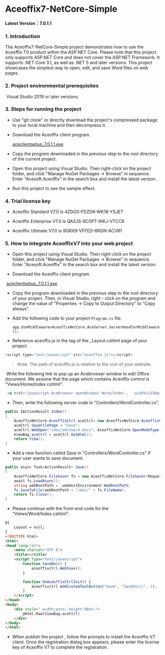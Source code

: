 # Aceoffix7-NetCore-Simple

**Latest Version：7.0.1.1**

### 1. Introduction

The Aceoffix7-NetCore-Simple project demonstrates how to use the Aceoffix 7.0 product within the ASP.NET Core. Please note that this project only supports ASP.NET Core and does not cover the ASP.NET Framework. It supports .NET Core 3.1, as well as .NET 5 and later versions. This project showcases the simplest way to open, edit, and save Word files on web pages.

### 2. Project environmental prerequisites

​    Visual Studio 2019 or later versions.

### 3. Steps for running the project

- Use "git clone" or directly download the project's compressed package to your local machine and then decompress it.

- Download the Aceoffix client program.

  [aceclientsetup_7.0.1.1.exe](https://github.com/aceoffix/aceoffix7-client/releases/download/v7.0.1.1/aceclientsetup_7.0.1.1.exe)

- Copy the program downloaded in the previous step to the root directory of the current project.

- Open this project using Visual Studio. Then right-click on the project folder, and click "Manage NuGet Packages -> Browse" in sequence. Enter "Acesoft.Aceoffix" in the search box and install the latest version.

- Run this project  to see the sample effect.

### 4. Trial license key

- Aceoffix Standard V7.0 is 4ZDGS-FDZDK-WK18-YSJET

- Aceoffix Enterprise V7.0 is QA2JS-8C0PT-IKKJ-VTCC6

- Aceoffix Ultimate V7.0 is 9GRX9-VFFED-6NSN-ACVR1


### 5. How to integrate AceoffixV7 into your web project

-  Open this project using Visual Studio. Then right-click on the project folder, and click "Manage NuGet Packages -> Browse" in sequence. Enter "Acesoft.Aceoffix" in the search box and install the latest version.

- Download the Aceoffix client program.

​    [aceclientsetup_7.0.1.1.exe](https://github.com/aceoffix/aceoffix7-client/releases/download/v7.0.1.1/aceclientsetup_7.0.1.1.exe)

- Copy the program downloaded in the previous step to the root directory of your project. Then, in Visual Studio, right - click on the program and change the value of "Properties -> Copy to Output Directory" to "Copy always".

- Add the following code to  your project `Program.cs` file.

  ```
  app.UseMiddleware<AceoffixNetCore.AceServer.ServerHandlerMiddleware>();
  ```

-  Reference aceoffix.js in the <head> tag of the _Layout.cshtml page of your project.

  ```javascript
  <script type="text/javascript" src="aceoffix.js"></script>
  ```

>  Note: The path of aceoffix.js is relative to the root of your website.

​     Write the following link to pop up an Acebrowser window to edit Office document. We assume that the page which contains Aceoffix control is    "Views/Home/Index.cshtml".

```html
 <a href="javascript:AceBrowser.openWindow('Word/Index',  'width=1150px;height=900px;');">Open Word File</a>
```

- Then, write the following server code in "Controllers/WordController.cs".

```c#
public IActionResult Index()
{
    AceoffixNetCore.AceoffixCtrl aceCtrl= new AceoffixNetCore.AceoffixCtrl(Request);
    aceCtrl.SaveFilePage = "Save";
    aceCtrl.WebOpen("/doc/editword.docx", AceoffixNetCore.OpenModeType.docNormalEdit, "tom");
    ViewBag.aceCtrl = aceCtrl.GetHtml();
    return View();
}
```

- 
  Add a new function called Save in  "Controllers/WordController.cs"  if your user wants to save document.


```c#
public async Task<ActionResult> Save()
{
    AceoffixNetCore.FileSaver fs = new AceoffixNetCore.FileSaver(Request, Response);
    await fs.LoadAsync();
    string webRootPath = _webHostEnvironment.WebRootPath;
    fs.SaveToFile(webRootPath + "/doc/" + fs.FileName);
    return fs.Close();
}
```

-  Please continue with the front-end code for the "Views/Word/Index.cshtml".


```aspx
@{
    Layout = null;
}
<!DOCTYPE html>
<html>
<head lang="en">
    <meta charset="UTF-8">
    <title></title>
    <script type="text/javascript">
        function SaveDoc() {
            aceoffixctrl.WebSave();
        }

        function OnAceoffixCtrlInit() {
            aceoffixctrl.AddCustomToolButton("Save", "SaveDoc()", 1);
        }
    </script>
</head>
<body>
    <div style=" width:auto; height:98vh;">
        @Html.Raw(ViewBag.aceCtrl)
    </div>
</body>
</html>
```

-  When publish the project , follow the prompts to install the Aceoffix V7 client. Once the registration dialog box appears, please enter the license key of Aceoffix V7 to complete the registration.


